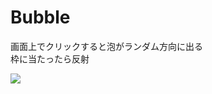 # Bubble
画面上でクリックすると泡がランダム方向に出る  
枠に当たったら反射

<img src="https://user-images.githubusercontent.com/40752235/52393165-4cc0e500-2ae8-11e9-8770-9ef53d0aec21.png">
